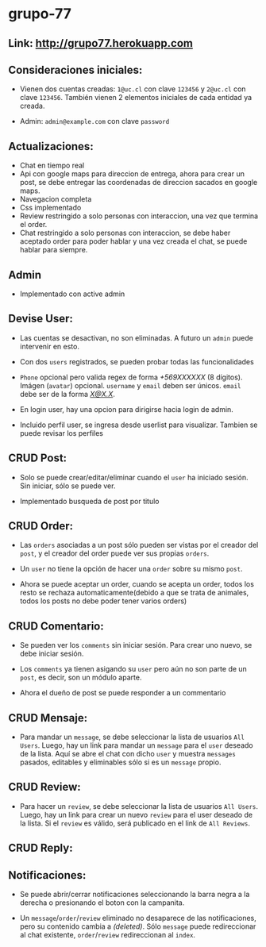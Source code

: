 # grupo-77

## Link: http://grupo77.herokuapp.com

## Consideraciones iniciales:

* Vienen dos cuentas creadas: ```1@uc.cl``` con clave ```123456``` y ```2@uc.cl``` con clave ```123456```. También vienen 2 elementos iniciales de cada entidad ya creada.

* Admin: ```admin@example.com``` con clave ```password```

## Actualizaciones:

* Chat en tiempo real
* Api con google maps para direccion de entrega, ahora para crear un post, se debe entregar las coordenadas de direccion sacados en google maps.
* Navegacion completa 
* Css implementado
* Review restringido a solo personas con interaccion, una vez que termina el order.
* Chat restringido a solo personas con interaccion, se debe haber aceptado order para poder hablar y una vez creada el chat, se puede hablar para siempre.

## Admin
* Implementado con active admin 

## Devise User:

* Las cuentas se desactivan, no son eliminadas. A futuro un ```admin``` puede intervenir en esto.

* Con dos ```users``` registrados, se pueden probar todas las funcionalidades

* ```Phone``` opcional pero valida regex de forma *+569XXXXXX* (8 dígitos). Imágen (```avatar```) opcional. ```username``` y ```email``` deben ser únicos. ```email``` debe ser de la forma *X@X.X*.

* En login user, hay una opcion para dirigirse hacia login de admin.

* Incluido perfil user, se ingresa desde userlist para visualizar. Tambien se puede revisar los perfiles

## CRUD Post:

* Solo se puede crear/editar/eliminar cuando el ```user``` ha iniciado sesión. Sin iniciar, sólo se puede ver.

* Implementado busqueda de post por titulo

## CRUD Order:

* Las ```orders``` asociadas a un post sólo pueden ser vistas por el creador del ```post```, y el creador del order puede ver sus propias ```orders```.

* Un ```user``` no tiene la opción de hacer una ```order``` sobre su mismo ```post```.

* Ahora se puede aceptar un order, cuando se acepta un order, todos los resto se rechaza automaticamente(debido a que se trata de animales, todos los posts no debe poder tener varios orders)

## CRUD Comentario:

* Se pueden ver los ```comments``` sin iniciar sesión. Para crear uno nuevo, se debe iniciar sesión.

* Los ```comments``` ya tienen asigando su ```user``` pero aún no son parte de un ```post```, es decir, son un módulo aparte.

* Ahora el dueño de post se puede responder a un commentario

## CRUD Mensaje:

* Para mandar un ```message```, se debe seleccionar la lista de usuarios ```All Users```. Luego, hay un link para mandar un ```message``` para el ```user``` deseado de la lista. Aquí se abre el chat con dicho ```user``` y muestra ```messages``` pasados, editables y eliminables sólo si es un ```message``` propio.


## CRUD Review:

* Para hacer un ```review```, se debe seleccionar la lista de usuarios ```All Users```. Luego, hay un link para crear un nuevo ```review``` para el user deseado de la lista. Si el ```review``` es válido, será publicado en el link de ```All Reviews```.

## CRUD Reply:
## Notificaciones:

* Se puede abrir/cerrar notificaciones seleccionando la barra negra a la derecha o presionando el boton con la campanita.

* Un ```message```/```order```/```review``` eliminado no desaparece de las notificaciones, pero su contenido cambia a *(deleted)*. Sólo ```message``` puede redireccionar al chat existente, ```order```/```review``` redireccionan al ```index```.
